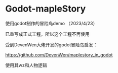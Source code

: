 # Godot-mapleStory

使用godot制作的冒险岛demo （2023/4/23）

已重写成正式工程，所以这个工程不再使用



受到DevenWen大佬开发的godot冒险岛启发：

https://github.com/DevenWen/maplestory_in_godot

使用其wz和人物逻辑
